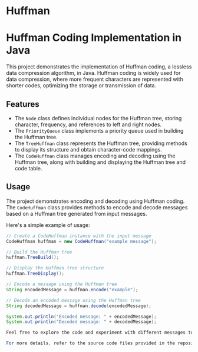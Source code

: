 # Huffman

# Huffman Coding Implementation in Java

This project demonstrates the implementation of Huffman coding, a lossless data compression algorithm, in Java. Huffman coding is widely used for data compression, where more frequent characters are represented with shorter codes, optimizing the storage or transmission of data.

## Features

- The `Node` class defines individual nodes for the Huffman tree, storing character, frequency, and references to left and right nodes.
- The `PriorityQueue` class implements a priority queue used in building the Huffman tree.
- The `TreeHuffman` class represents the Huffman tree, providing methods to display its structure and obtain character-code mappings.
- The `CodeHuffman` class manages encoding and decoding using the Huffman tree, along with building and displaying the Huffman tree and code table.

## Usage

The project demonstrates encoding and decoding using Huffman coding. The `CodeHuffman` class provides methods to encode and decode messages based on a Huffman tree generated from input messages.

Here's a simple example of usage:

```java
// Create a CodeHuffman instance with the input message
CodeHuffman huffman = new CodeHuffman("example message");

// Build the Huffman tree
huffman.TreeBuild();

// Display the Huffman tree structure
huffman.TreeDisplay();

// Encode a message using the Huffman tree
String encodedMessage = huffman.encode("example");

// Decode an encoded message using the Huffman tree
String decodedMessage = huffman.decode(encodedMessage);

System.out.println("Encoded message: " + encodedMessage);
System.out.println("Decoded message: " + decodedMessage);

Feel free to explore the code and experiment with different messages to encode and decode. Huffman coding is a fundamental concept in data compression and provides a way to efficiently represent data using variable-length codes.

For more details, refer to the source code files provided in the repository.
